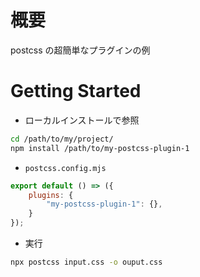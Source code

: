 # 概要

postcss の超簡単なプラグインの例

# Getting Started

* ローカルインストールで参照

```sh
cd /path/to/my/project/
npm install /path/to/my-postcss-plugin-1
```

* `postcss.config.mjs`

```postcss.config.mjs
export default () => ({
    plugins: {
        "my-postcss-plugin-1": {},
    }
});
```

* 実行

```sh
npx postcss input.css -o ouput.css
```
